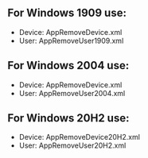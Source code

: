 
## For Windows 1909 use:
* Device: AppRemoveDevice.xml
* User: AppRemoveUser1909.xml


## For Windows 2004 use:
* Device: AppRemoveDevice.xml
* User: AppRemoveUser2004.xml

## For Windows 20H2 use:
* Device: AppRemoveDevice20H2.xml
* User: AppRemoveUser20H2.xml
